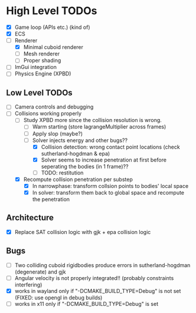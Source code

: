 # High Level TODOs

- [x] Game loop (APIs etc.) (kind of)
- [x] ECS
- [ ] Renderer
    - [X] Minimal cuboid renderer
    - [ ] Mesh renderer
    - [ ] Proper shading
- [ ] ImGui integration
- [ ] Physics Engine (XPBD)

## Low Level TODOs
- [ ] Camera controls and debugging
- [ ] Collisions working properly
    - [ ] Study XPBD more since the collision resolution is wrong.
        - [ ] Warm starting (store lagrangeMultiplier across frames)
        - [ ] Apply slop (maybe?)
        - [ ] Solver injects energy and other bugs??
            - [X] Collision detection: wrong contact point locations (check sutherland-hogdman & epa)
            - [X] Solver seems to increase penetration at first before seperating the bodies (in 1 frame)??
            - [ ] TODO: restitution
    - [X] Recompute collision penetration per substep
        - [X] In narrowphase: transform collsion points to bodies' local space
        - [X] In solver: transform them back to global space and recompute the penetration

## Architecture
- [X] Replace SAT collision logic with gjk + epa collision logic

## Bugs
- [ ] Two colliding cuboid rigidbodies produce errors in sutherland-hogdman (degenerate) and gjk
- [ ] Angular velocity is not properly integrated!! (probably constraints interfering)
- [X] works in wayland only if "-DCMAKE_BUILD_TYPE=Debug" is not set (FIXED: use opengl in debug builds)
- [ ] works in x11 only if "-DCMAKE_BUILD_TYPE=Debug" is set
